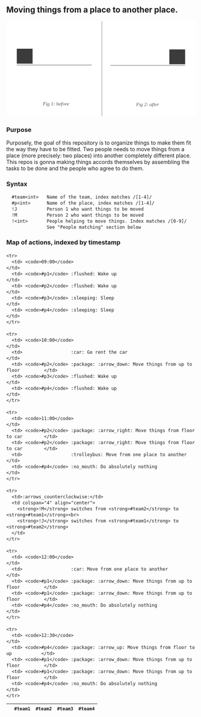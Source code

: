 ## Moving things from a place to another place.

<p align="center">
  <img src="schema.jpg">
</p>

### Purpose

Purposely, the goal of this repository is to organize things to make them fit the way they have to be fitted.
Two people needs to move things from a place (more precisely: two places) into another completely different place.
This repos is gonna making things accords themselves by assembling the tasks to be done and the people who agree to do them.

### Syntax

```
  #team<int>   Name of the team, index matches /[1-4]/
  #p<int>      Name of the place, index matches /[1-4]/
  !J           Person 1 who want things to be moved
  !M           Person 2 who want things to be moved
  !<int>       People helping to move things. Index matches /[0-9]/
               See "People matching" section below
```

### Map of actions, indexed by timestamp

<table>
  <thead>
    <tr>
      <th></th>
      <th><code>#team1</code></th>
      <th><code>#team2</code></th>
      <th><code>#team3</code></th>
      <th><code>#team4</code></th>
    </tr>
  </thead>
  <tbody>

    <tr>
      <td> <code>09:00</code>                                              </td>
      <td> <code>#p1</code> :flushed: Wake up                              </td>
      <td> <code>#p2</code> :flushed: Wake up                              </td>
      <td> <code>#p3</code> :sleeping: Sleep                               </td>
      <td> <code>#p4</code> :sleeping: Sleep                               </td>
    </tr>

    <tr>
      <td> <code>10:00</code>                                                           </td>
      <td>                  :car: Go rent the car                                       </td>
      <td> <code>#p2</code> :package: :arrow_down: Move things from up to floor         </td>
      <td> <code>#p3</code> :flushed: Wake up                                           </td>
      <td> <code>#p4</code> :flushed: Wake up                                           </td>
    </tr>

    <tr>
      <td> <code>11:00</code>                                                            </td>
      <td> <code>#p2</code> :package: :arrow_right: Move things from floor to car        </td>
      <td> <code>#p2</code> :package: :arrow_right: Move things from floor to car        </td>
      <td>                  :trolleybus: Move from one place to another                  </td>
      <td> <code>#p4</code> :no_mouth: Do absolutely nothing                             </td>
    </tr>

    <tr>
      <td>:arrows_counterclockwise:</td>
      <td colspan="4" align="center">
        <strong>!M</strong> switches from <strong>#team2</strong> to <strong>#team1</strong><br>
        <strong>!J</strong> switches from <strong>#team1</strong> to <strong>#team2</strong>
      </td>
    </tr>

    <tr>
      <td> <code>12:00</code>                                                           </td>
      <td>                  :car: Move from one place to another                        </td>
      <td> <code>#p1</code> :package: :arrow_down: Move things from up to floor         </td>
      <td> <code>#p1</code> :package: :arrow_down: Move things from up to floor         </td>
      <td> <code>#p4</code> :no_mouth: Do absolutely nothing                            </td>
    </tr>

    <tr>
      <td> <code>12:30</code>                                                           </td>
      <td> <code>#p4</code> :package: :arrow_up: Move things from floor to up           </td>
      <td> <code>#p1</code> :package: :arrow_down: Move things from up to floor         </td>
      <td> <code>#p1</code> :package: :arrow_down: Move things from up to floor         </td>
      <td> <code>#p4</code> :no_mouth: Do absolutely nothing                            </td>
    </tr>

  </tbody>
</table>

